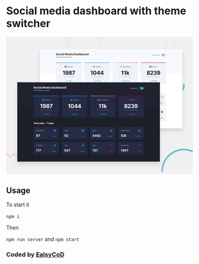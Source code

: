 # Social media dashboard with theme switcher
![Design preview for the Social media dashboard with theme switcher coding challenge](./design/desktop-preview.jpg)

## Usage

To start it

`npm i` 

Then

`npm run server` and `npm start`

### Coded by [EalsyCoD](https://github.com/EalsyCoD)

